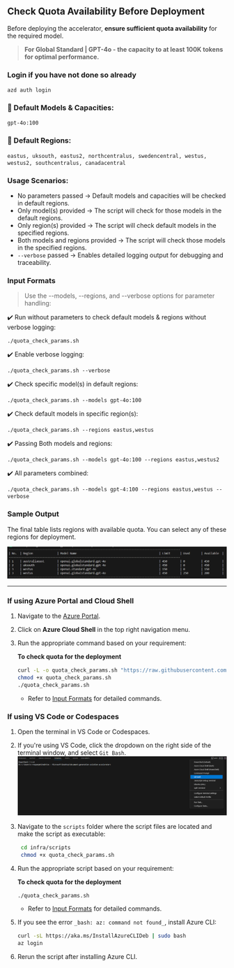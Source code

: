 ## Check Quota Availability Before Deployment

Before deploying the accelerator, **ensure sufficient quota availability** for the required model.
> **For Global Standard | GPT-4o - the capacity to at least 100K tokens for optimal performance.**

### Login if you have not done so already
```
azd auth login
```


### 📌 Default Models & Capacities:
```
gpt-4o:100
```
### 📌 Default Regions:
```
eastus, uksouth, eastus2, northcentralus, swedencentral, westus, westus2, southcentralus, canadacentral
```
### Usage Scenarios:
- No parameters passed → Default models and capacities will be checked in default regions.
- Only model(s) provided → The script will check for those models in the default regions.
- Only region(s) provided → The script will check default models in the specified regions.
- Both models and regions provided → The script will check those models in the specified regions.
- `--verbose` passed → Enables detailed logging output for debugging and traceability.
  
### **Input Formats**
> Use the --models, --regions, and --verbose options for parameter handling:

✔️ Run without parameters to check default models & regions without verbose logging:
   ```
  ./quota_check_params.sh
   ```
✔️ Enable verbose logging:
   ```
  ./quota_check_params.sh --verbose
   ```
✔️ Check specific model(s) in default regions:
  ```
  ./quota_check_params.sh --models gpt-4o:100
  ```
✔️ Check default models in specific region(s):
  ```
./quota_check_params.sh --regions eastus,westus
  ```
✔️ Passing Both models and regions:  
  ```
  ./quota_check_params.sh --models gpt-4o:100 --regions eastus,westus2
  ```
✔️ All parameters combined:
  ```
 ./quota_check_params.sh --models gpt-4:100 --regions eastus,westus --verbose
  ```

### **Sample Output**
The final table lists regions with available quota. You can select any of these regions for deployment.

![quota-check-ouput](./images/quota-check-output.png)

---
### **If using Azure Portal and Cloud Shell**

1. Navigate to the [Azure Portal](https://portal.azure.com).
2. Click on **Azure Cloud Shell** in the top right navigation menu.
3. Run the appropriate command based on your requirement:  

   **To check quota for the deployment**  

    ```sh
    curl -L -o quota_check_params.sh "https://raw.githubusercontent.com/microsoft/content-processing-solution-accelerator/main/infra/scripts/quota_check_params.sh"
    chmod +x quota_check_params.sh
    ./quota_check_params.sh
    ```
    - Refer to [Input Formats](#input-formats) for detailed commands.
      
### **If using VS Code or Codespaces**
1. Open the terminal in VS Code or Codespaces.
2. If you're using VS Code, click the dropdown on the right side of the terminal window, and select `Git Bash`.
   ![git_bash](images/git_bash.png)
3. Navigate to the `scripts` folder where the script files are located and make the script as executable:
   ```sh
    cd infra/scripts
    chmod +x quota_check_params.sh
    ```
4. Run the appropriate script based on your requirement:  

   **To check quota for the deployment**  

    ```sh
    ./quota_check_params.sh
    ```
   - Refer to [Input Formats](#input-formats) for detailed commands.

5. If you see the error `_bash: az: command not found_`, install Azure CLI:  

    ```sh
    curl -sL https://aka.ms/InstallAzureCLIDeb | sudo bash
    az login
    ```
6. Rerun the script after installing Azure CLI.
